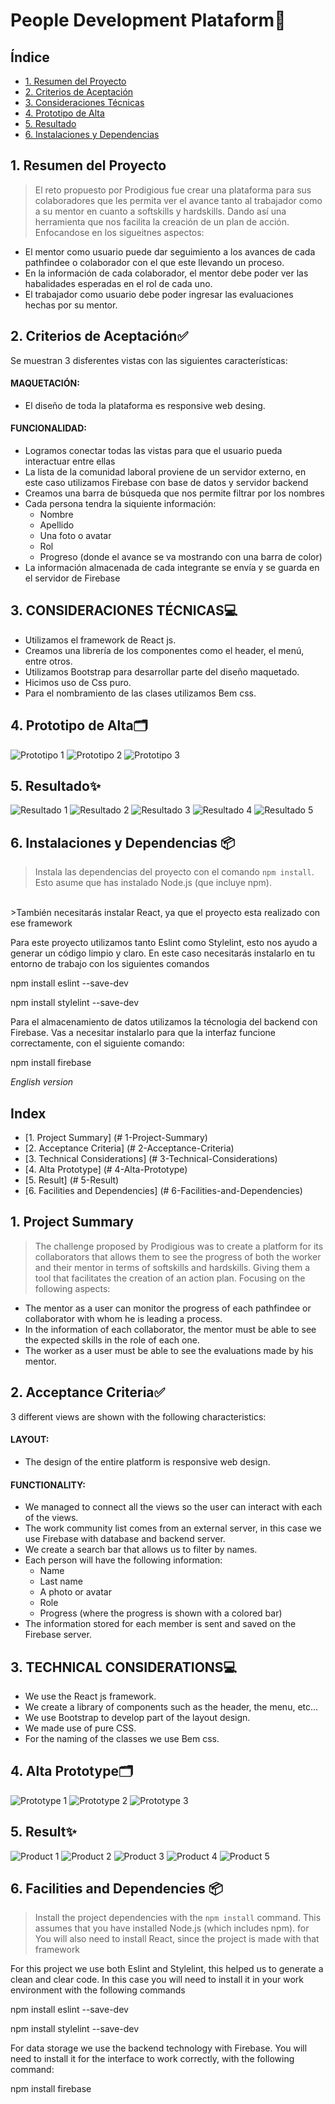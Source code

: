 # People Development Plataform👥

## Índice

* [1. Resumen del Proyecto](#1-Resumen-del-Proyecto)
* [2. Criterios de Aceptación](#2-Criterios-de-Aceptacion)
* [3. Consideraciones Técnicas](#3-Consideraciones-Técnicas)
* [4. Prototipo de Alta](#4-Prototipo-de-Alta)
* [5. Resultado](#5-Resultado)
* [6. Instalaciones y Dependencias](#6-Instalaciones-y-Dependencias)


## 1. Resumen del Proyecto

>El reto propuesto por Prodigious fue crear una plataforma para sus colaboradores que les permita ver el avance tanto al trabajador como a su mentor en cuanto a softskills y hardskills. Dando así una herramienta que nos facilita la creación de un plan de acción. Enfocandose en los sigueitnes aspectos:

 * El mentor como usuario puede dar seguimiento a los avances de cada pathfindee o colaborador con el que este llevando un proceso. 
 * En la información de cada colaborador, el mentor debe poder ver las habalidades esperadas en el rol de cada uno.
 * El trabajador como usuario debe poder ingresar las evaluaciones hechas por su mentor.


 ## 2. Criterios de Aceptación✅

 Se muestran 3 disferentes vistas con las siguientes características:

 #### MAQUETACIÓN:
 * El diseño de toda la plataforma es responsive web desing.

 #### FUNCIONALIDAD:
 * Logramos conectar todas las vistas para que el usuario pueda interactuar entre ellas 
 * La lista de la comunidad laboral proviene de un servidor externo, en este caso utilizamos Firebase con base de datos y servidor backend
 * Creamos una barra de búsqueda que nos permite filtrar por los nombres
 * Cada persona tendra la siquiente información:
   - Nombre
   - Apellido
   - Una foto o avatar 
   - Rol
   - Progreso (donde el avance se va mostrando con una barra de color)
 * La información almacenada de cada integrante se envía y se guarda en el servidor de Firebase

 ## 3. CONSIDERACIONES TÉCNICAS💻

 * Utilizamos el framework de React js.
 * Creamos una librería de los componentes como el header, el menú, entre otros.
 * Utilizamos Bootstrap para desarrollar parte del diseño maquetado.
 * Hicimos uso de Css puro.
 * Para el nombramiento de las clases utilizamos Bem css.

 ## 4. Prototipo de Alta🗂️

![Prototipo 1](https://raw.githubusercontent.com/IraHernandez/P.D.P/master/src/img/Prototipo1.PNG)
![Prototipo 2](https://raw.githubusercontent.com/IraHernandez/P.D.P/master/src/img/Prototipo2.PNG)
![Prototipo 3](https://raw.githubusercontent.com/IraHernandez/P.D.P/master/src/img/Prototipo3.PNG)

 ## 5. Resultado✨
![Resultado 1](https://raw.githubusercontent.com/IraHernandez/P.D.P/newMaster/src/img/prodigious-product/1.png)
![Resultado 2](https://raw.githubusercontent.com/IraHernandez/P.D.P/newMaster/src/img/prodigious-product/2.png)
![Resultado 3](https://raw.githubusercontent.com/IraHernandez/P.D.P/newMaster/src/img/prodigious-product/3.png)
![Resultado 4](https://raw.githubusercontent.com/IraHernandez/P.D.P/newMaster/src/img/prodigious-product/4.png)
![Resultado 5](https://raw.githubusercontent.com/IraHernandez/P.D.P/newMaster/src/img/prodigious-product/5.png)

 ## 6. Instalaciones y Dependencias 📦

 >Instala las dependencias del proyecto con el comando `npm install`. Esto asume que has instalado Node.js (que incluye npm).
 <br>
 >También necesitarás instalar React, ya que el proyecto esta realizado con ese framework

 Para este proyecto utilizamos tanto Eslint como Stylelint, esto nos ayudo a generar un código limpio y claro.
 En este caso necesitarás instalarlo en tu entorno de trabajo con los siguientes comandos


npm install eslint --save-dev

npm install stylelint  --save-dev


Para el almacenamiento de datos  utilizamos la técnologia del backend con Firebase. Vas a necesitar instalarlo para que la interfaz funcione correctamente, con el siguiente comando:


npm install firebase

*English version*

## Index

* [1. Project Summary] (# 1-Project-Summary)
* [2. Acceptance Criteria] (# 2-Acceptance-Criteria)
* [3. Technical Considerations] (# 3-Technical-Considerations)
* [4. Alta Prototype] (# 4-Alta-Prototype)
* [5. Result] (# 5-Result)
* [6. Facilities and Dependencies] (# 6-Facilities-and-Dependencies)


## 1. Project Summary

> The challenge proposed by Prodigious was to create a platform for its collaborators that allows them to see the progress of both the worker and their mentor in terms of softskills and hardskills. Giving them a tool that facilitates the creation of an action plan. Focusing on the following aspects:

 * The mentor as a user can monitor the progress of each pathfindee or collaborator with whom he is leading a process.
 * In the information of each collaborator, the mentor must be able to see the expected skills in the role of each one.
 * The worker as a user must be able to see the evaluations made by his mentor.

 ## 2. Acceptance Criteria✅

 3 different views are shown with the following characteristics:

 #### LAYOUT:
 * The design of the entire platform is responsive web design.

 #### FUNCTIONALITY:
 * We managed to connect all the views so the user can interact with each of the views.
 * The work community list comes from an external server, in this case we use Firebase with database and backend server.
 * We create a search bar that allows us to filter by names.
 * Each person will have the following information:
   - Name
   - Last name
   - A photo or avatar
   - Role
   - Progress (where the progress is shown with a colored bar)
 * The information stored for each member is sent and saved on the Firebase server.

 ## 3. TECHNICAL CONSIDERATIONS💻

 * We use the React js framework.
 * We create a library of components such as the header, the menu, etc...
 * We use Bootstrap to develop part of the layout design.
 * We made use of pure CSS.
 * For the naming of the classes we use Bem css.

 ## 4. Alta Prototype🗂️

![Prototype 1](https://raw.githubusercontent.com/IraHernandez/P.D.P/master/src/img/Prototype1.PNG)
![Prototype 2](https://raw.githubusercontent.com/IraHernandez/P.D.P/master/src/img/Prototype2.PNG)
![Prototype 3](https://raw.githubusercontent.com/IraHernandez/P.D.P/master/src/img/Prototype3.PNG)

 ## 5. Result✨
![Product 1](https://raw.githubusercontent.com/IraHernandez/P.D.P/newMaster/src/img/prodigious-product/1.png)
![Product 2](https://raw.githubusercontent.com/IraHernandez/P.D.P/newMaster/src/img/prodigious-product/2.png)
![Product 3](https://raw.githubusercontent.com/IraHernandez/P.D.P/newMaster/src/img/prodigious-product/3.png)
![Product 4](https://raw.githubusercontent.com/IraHernandez/P.D.P/newMaster/src/img/prodigious-product/4.png)
![Product 5](https://raw.githubusercontent.com/IraHernandez/P.D.P/newMaster/src/img/prodigious-product/5.png)
 ## 6. Facilities and Dependencies 📦

 > Install the project dependencies with the `npm install` command. This assumes that you have installed Node.js (which includes npm).
 for
 > You will also need to install React, since the project is made with that framework

 For this project we use both Eslint and Stylelint, this helped us to generate a clean and clear code.
 In this case you will need to install it in your work environment with the following commands


npm install eslint --save-dev

npm install stylelint --save-dev


For data storage we use the backend technology with Firebase. You will need to install it for the interface to work correctly, with the following command:


npm install firebase